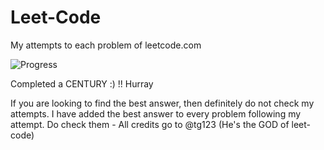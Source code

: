 # Leet-Code
My attempts to each problem of leetcode.com

![Progress](https://img.shields.io/badge/progress-101%20%2F%20285-ff69b4.svg)

Completed a CENTURY :) !! Hurray

If you are looking to find the best answer, then definitely do not check my attempts. I have added the best answer to every problem following my attempt. Do check them - All credits go to @tg123 (He's the GOD of leet-code)
